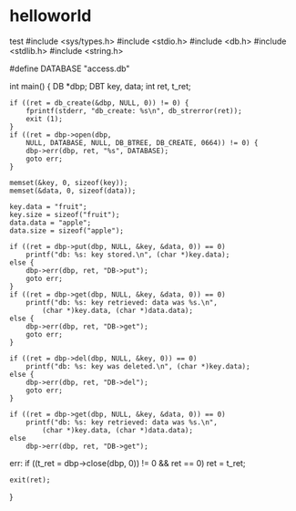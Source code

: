 # helloworld
test
#include <sys/types.h>
#include <stdio.h>
#include <db.h>
#include <stdlib.h>
#include <string.h>

#define	DATABASE "access.db"

int main()
{
	DB *dbp;
	DBT key, data;
	int ret, t_ret;

	if ((ret = db_create(&dbp, NULL, 0)) != 0) {
		fprintf(stderr, "db_create: %s\n", db_strerror(ret));
		exit (1);
	}
	if ((ret = dbp->open(dbp,
	    NULL, DATABASE, NULL, DB_BTREE, DB_CREATE, 0664)) != 0) {
		dbp->err(dbp, ret, "%s", DATABASE);
		goto err;
	}

	memset(&key, 0, sizeof(key));
	memset(&data, 0, sizeof(data));

	key.data = "fruit";
	key.size = sizeof("fruit");
	data.data = "apple";
	data.size = sizeof("apple");

	if ((ret = dbp->put(dbp, NULL, &key, &data, 0)) == 0)
		printf("db: %s: key stored.\n", (char *)key.data);
	else {
		dbp->err(dbp, ret, "DB->put");
		goto err;
	}
	if ((ret = dbp->get(dbp, NULL, &key, &data, 0)) == 0)
		printf("db: %s: key retrieved: data was %s.\n",
		    (char *)key.data, (char *)data.data);
	else {
		dbp->err(dbp, ret, "DB->get");
		goto err;
	}

	if ((ret = dbp->del(dbp, NULL, &key, 0)) == 0)
		printf("db: %s: key was deleted.\n", (char *)key.data);
	else {
		dbp->err(dbp, ret, "DB->del");
		goto err;
	}

	if ((ret = dbp->get(dbp, NULL, &key, &data, 0)) == 0)
		printf("db: %s: key retrieved: data was %s.\n",
		    (char *)key.data, (char *)data.data);
	else
		dbp->err(dbp, ret, "DB->get");
err:	if ((t_ret = dbp->close(dbp, 0)) != 0 && ret == 0)
		ret = t_ret; 

	exit(ret);
}
